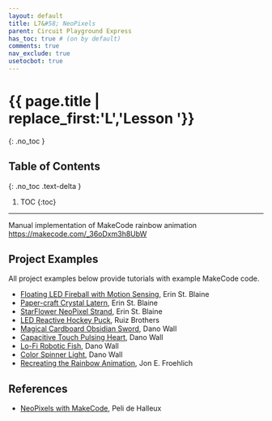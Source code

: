 ```yaml
---
layout: default
title: L7&#58; NeoPixels
parent: Circuit Playground Express
has_toc: true # (on by default)
comments: true
nav_exclude: true
usetocbot: true
---
```

# {{ page.title | replace_first:'L','Lesson '}}
{: .no_toc }

## Table of Contents
{: .no_toc .text-delta }

1. TOC
{:toc}
---

Manual implementation of MakeCode rainbow animation
https://makecode.com/_36oDxm3h8UbW

## Project Examples

All project examples below provide tutorials with example MakeCode code.

- [Floating LED Fireball with Motion Sensing](https://learn.adafruit.com/cosplay-fireball-prop-with-motion-sensing/overview), Erin St. Blaine
- [Paper-craft Crystal Latern](https://learn.adafruit.com/paper-craft-crystal-gem-lantern/overview), Erin St. Blaine
- [StarFlower NeoPixel Strand](https://learn.adafruit.com/starflower-neopixel-strand), Erin St. Blaine
- [LED Reactive Hockey Puck](https://learn.adafruit.com/led-hockey-puck), Ruiz Brothers
- [Magical Cardboard Obsidian Sword](https://learn.adafruit.com/cardboard-obsidian-sword/overview), Dano Wall
- [Capacitive Touch Pulsing Heart](https://learn.adafruit.com/3d-printed-heart-capacitive-touch), Dano Wall
- [Lo-Fi Robotic Fish](https://learn.adafruit.com/trash-robo-fish), Dano Wall
- [Color Spinner Light](https://learn.adafruit.com/camera-ring-light-with-CPX), Dano Wall
- [Recreating the Rainbow Animation](https://makecode.com/_YvfVvjH5J1iv), Jon E. Froehlich

## References

- [NeoPixels with MakeCode](https://learn.adafruit.com/neopixels-with-makecode), Peli de Halleux